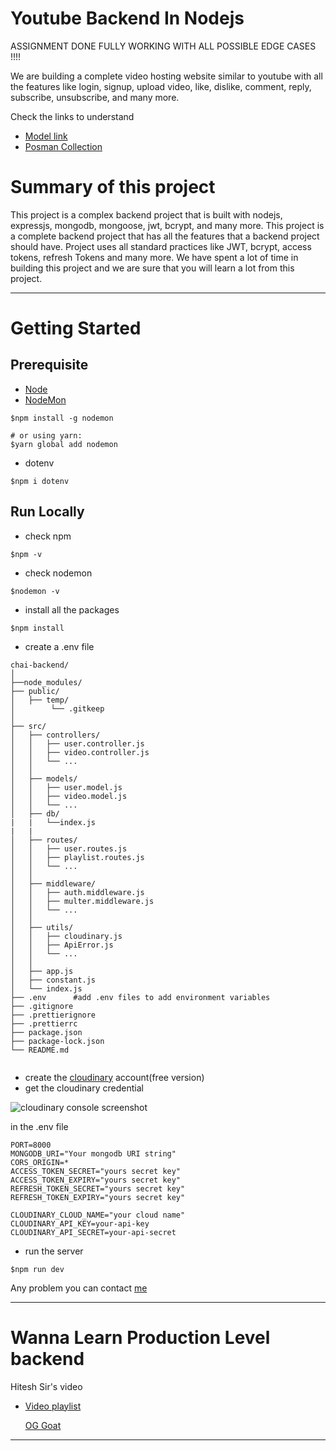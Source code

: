 # Youtube Backend In Nodejs 

ASSIGNMENT DONE FULLY WORKING  WITH ALL POSSIBLE EDGE CASES !!!!

We are building a complete video hosting website similar to youtube with all the features like login, signup, upload video, like, dislike, comment, reply, subscribe, unsubscribe, and many more.

Check the links to understand
- [Model link](https://app.eraser.io/workspace/YtPqZ1VogxGy1jzIDkzj?origin=share)
- [Posman Collection](https://api.postman.com/collections/29213528-b18cbb6f-1d38-4abd-afad-648f764c8fdc?access_key=PMAT-01HN8QSSTMSNAJY156EWCH6HEQ)
# Summary of this project

This project is a complex backend project that is built with nodejs, expressjs, mongodb, mongoose, jwt, bcrypt, and many more. This project is a complete backend project that has all the features that a backend project should have.
Project uses all standard practices like JWT, bcrypt, access tokens, refresh Tokens and many more. We have spent a lot of time in building this project and we are sure that you will learn a lot from this project.

--- 
# Getting Started
Prerequisite
---
- [Node](https://nodejs.org/en/download/current)
- [NodeMon](https://www.npmjs.com/package/nodemon)
```
$npm install -g nodemon

# or using yarn:
$yarn global add nodemon
```
- dotenv
```
$npm i dotenv
```
Run Locally
---
- check npm
```
$npm -v
```
- check nodemon
```
$nodemon -v
```
- install all the packages
```
$npm install
```
- create a .env file 
```
chai-backend/
│
├──node_modules/
├── public/
│   ├── temp/
│        └── .gitkeep
│
├── src/
│   ├── controllers/
│   │   ├── user.controller.js
│   │   ├── video.controller.js
│   │   └── ...
│   │
│   ├── models/
│   │   ├── user.model.js
│   │   ├── video.model.js
│   │   └── ...
│   ├── db/
|   |   └──index.js
|   |
│   ├── routes/
│   │   ├── user.routes.js
│   │   ├── playlist.routes.js
│   │   └── ...
│   │
│   ├── middleware/
│   │   ├── auth.middleware.js
│   │   ├── multer.middleware.js
│   │   └── ...
│   │
│   ├── utils/
│   │   ├── cloudinary.js
│   │   ├── ApiError.js
│   │   └── ...
│   │
│   ├── app.js
│   ├── constant.js
│   └── index.js
├── .env      #add .env files to add environment variables 
├── .gitignore
├── .prettierignore
├── .prettierrc
├── package.json
├── package-lock.json
└── README.md


```
- create the [cloudinary](https://cloudinary.com/users/register_free) account(free version)
- get the cloudinary credential

![cloudinary console screenshot](https://res.cloudinary.com/dcj4tcmrn/image/upload/v1706549157/i6kgnld7kk11tiepdscv.png)

in the .env file

```
PORT=8000
MONGODB_URI="Your mongodb URI string"
CORS_ORIGIN=*
ACCESS_TOKEN_SECRET="yours secret key"
ACCESS_TOKEN_EXPIRY="yours secret key"
REFRESH_TOKEN_SECRET="yours secret key"
REFRESH_TOKEN_EXPIRY="yours secret key"

CLOUDINARY_CLOUD_NAME="your cloud name"
CLOUDINARY_API_KEY=your-api-key
CLOUDINARY_API_SECRET=your-api-secret
```
- run the server
```
$npm run dev
```
Any problem you can contact [me](https://twitter.com/Dipeshxdev) 

---

# Wanna Learn Production Level backend
Hitesh Sir's video
- [Video playlist](https://www.youtube.com/watch?v=EH3vGeqeIAo&list=PLu71SKxNbfoBGh_8p_NS-ZAh6v7HhYqHW)

  [OG Goat](https://www.youtube.com/@chaiaurcode)
---